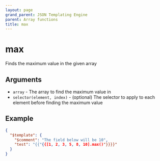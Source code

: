 ```yaml
---
layout: page
grand_parent: JSON Templating Engine
parent: Array functions
title: max
---
```


# max

Finds the maximum value in the given array
## Arguments

- `array` - The array to find the maximum value in
- `selector(element, index)` - (optional) The selector to apply to each element before finding the maximum value

## Example

```json
{
  "$template": {
	"$comment": "The field below will be 10",
	"test": "{{"{{[1, 2, 3, 5, 8, 10].max()"}}}}"
  }
}
```
